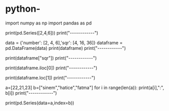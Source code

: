 # python-
import numpy as np
import pandas as pd

print(pd.Series([2,4,6]))
print("------------")

data = {'number': [2, 4, 6],'sqr': [4, 16, 36]}
dataframe = pd.DataFrame(data)
print(dataframe)
print("------------")

print(dataframe["sqr"])
print("------------")

print(dataframe.iloc[0])
print("------------")

print(dataframe.loc[1])
print("------------")

a=[22,21,23]
b=["sinem","hatice","fatma"]
for i in range(len(a)):
    print(a[i],":", b[i])
print("------------")

print(pd.Series(data=a,index=b))


